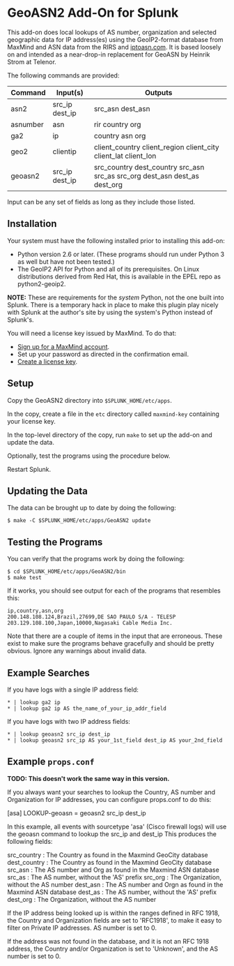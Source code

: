 # GeoASN2 Add-On for Splunk

This add-on does local lookups of AS number, organization and selected
geographic data for IP address(es) using the GeoIP2-format database
from MaxMind and ASN data from the RIRS and
[iptoasn.com](https://iptoasn.com).  It is based loosely on and
intended as a near-drop-in replacement for GeoASN by Heinrik Strom at
Telenor.

The following commands are provided:


| Command       | Input(s)       | Outputs  |
| ------------- | -------------- | -------- |
| asn2          | src_ip dest_ip | src_asn dest_asn |
| asnumber      | asn            | rir country org |
| ga2           | ip             | country asn org |
| geo2          | clientip       | client_country client_region client_city client_lat client_lon |
| geoasn2       | src_ip dest_ip | src_country dest_country src_asn src_as src_org dest_asn dest_as dest_org |

Input can be any set of fields as long as they include those listed.


## Installation

Your system must have the following installed prior to installing this
add-on:

 * Python version 2.6 or later.  (These programs should run under Python 3 as well but have not been tested.)
 * The GeoIP2 API for Python and all of its prerequisites.  On Linux distributions derived from Red Hat, this is available in the EPEL repo as python2-geoip2.

**NOTE:** These are requirements for the _system_ Python, not the one
built into Splunk.  There is a temporary hack in place to make this
plugin play nicely with Splunk at the author's site by using the
system's Python instead of Splunk's.


You will need a license key issued by MaxMind.  To do that:

 * [Sign up for a MaxMind account](https://www.maxmind.com/en/geolite2/signup).
 * Set up your password as directed in the confirmation email.
 * [Create a license key](https://www.maxmind.com/en/accounts/current/license-key).


## Setup

Copy the GeoASN2 directory into `$SPLUNK_HOME/etc/apps`.

In the copy, create a file in the `etc` directory called
`maxmind-key` containing your license key.

In the top-level directory of the copy, run `make` to set up the
add-on and update the data.

Optionally, test the programs using the procedure below.

Restart Splunk.


## Updating the Data

The data can be brought up to date by doing the following:

```
$ make -C $SPLUNK_HOME/etc/apps/GeoASN2 update
```


## Testing the Programs

You can verify that the programs work by doing the following:

```
$ cd $SPLUNK_HOME/etc/apps/GeoASN2/bin
$ make test
```

If it works, you should see output for each of the programs that
resembles this:

```
ip,country,asn,org
200.148.108.124,Brazil,27699,DE SAO PAULO S/A - TELESP
203.129.108.100,Japan,10000,Nagasaki Cable Media Inc.
```

Note that there are a couple of items in the input that are erroneous.
These exist to make sure the programs behave gracefully and should be
pretty obvious.  Ignore any warnings about invalid data.
  

## Example Searches

If you have logs with a single IP address field:
```
* | lookup ga2 ip
* | lookup ga2 ip AS the_name_of_your_ip_addr_field
```

If you have logs with two IP address fields:
```
* | lookup geoasn2 src_ip dest_ip
* | lookup geoasn2 src_ip AS your_1st_field dest_ip AS your_2nd_field
```


## Example `props.conf`

**TODO: This doesn't work the same way in this version.**

If you always want your searches to lookup the Country, AS number and 
Organization for IP addresses, you can configure props.conf to do this:

[asa]
LOOKUP-geoasn = geoasn2 src_ip dest_ip

In this example, all events with sourcetype 'asa' (Cisco firewall logs) 
will use the geoasn command to lookup the src_ip and dest_ip 
This produces the following fields:

src_country  : The Country as found in the Maxmind GeoCity database
dest_country : The Country as found in the Maxmind GeoCity database
src_asn      : The AS number and Org as found in the Maxmind ASN database
src_as       : The AS number, without the 'AS' prefix 
src_org      : The Organization, without the AS number
dest_asn     : The AS number and Orgn as found in the Maxmind ASN database
dest_as      : The AS number, without the 'AS' prefix 
dest_org     : The Organization, without the AS number

If the IP address being looked up is within the ranges defined in RFC 1918, 
the Country and Organization fields are set to 'RFC1918', to make it easy to 
filter on Private IP addresses. AS number is set to 0.

If the address was not found in the database, and it is not an RFC 1918 address, 
the Country and/or Organization is set to 'Unknown', and the AS number is set to 0.
